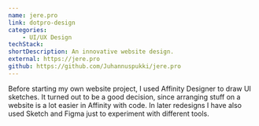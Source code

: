 ```yaml
---
name: jere.pro
link: dotpro-design
categories:
    - UI/UX Design
techStack:
shortDescription: An innovative website design.
external: https://jere.pro
github: https://github.com/Juhannuspukki/jere.pro
---
```


Before starting my own website project, I used Affinity Designer to draw UI
sketches. It turned out to be a good decision, since arranging stuff on
a website is a lot easier in Affinity with code. In later redesigns I have also used
Sketch and Figma just to experiment with different tools.
